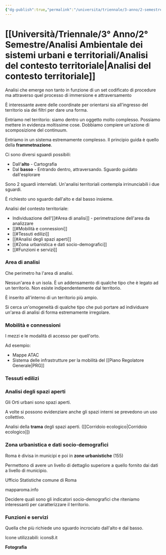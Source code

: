 ```yaml
---
{"dg-publish":true,"permalink":"/universita/triennale/3-anno/2-semestre/analisi-ambientale-dei-sistemi-urbani-e-territoriali/analisi-del-contesto-territoriale/","tags":["UNI"]}
---
```


# [[Università/Triennale/3° Anno/2° Semestre/Analisi Ambientale dei sistemi urbani e territoriali/Analisi del contesto territoriale\|Analisi del contesto territoriale]]



Analisi che emerge non tanto in funzione di un set codificato di procedure ma attraverso quel processo di immersione e attraversamento

È interessante avere delle coordinate per orientarsi sia all'ingresso del territorio sia dei filtri per dare una forma.

Entriamo nel territorio: siamo dentro un oggetto molto complesso. Possiamo mettere in evidenza moltissime cose. Dobbiamo compiere un'azione di scomposizione del continuum.

Entriamo in un sistema estremamente complesso. Il principio guida è quello della **frammetnazione**.

Ci sono diversi sguardi possibili:
- Dall'**alto** - Cartografia
- Dal **basso** - Entrando dentro, attraversando. Sguardo guidato dall'esplorare

Sono 2 sguardi interrelati. Un'analisi territoriali contempla irrinunciabili i due sguardi.

È richiesto uno sguardo dall'alto e dal basso insieme.

Analisi del contesto territoriale:
- Individuazione dell'[[#Area di analisi]] - perimetrazione dell'area da analizzare
- [[#Mobilità e connessioni]]
- [[#Tessuti edilizi]]
- [[#Analisi degli spazi aperti]]
- [[#Zona urbanistica e dati socio-demografici]]
- [[#Funzioni e servizi]]



### Area di analisi

Che perimetro ha l'area di analisi.

Nessun'area è un isola. È un addensamento di qualche tipo che è legato ad un territorio. Non esiste indipendentemente dal territorio.

È inserito all'interno di un territorio più ampio.

Si cerca un'omogeneità di qualche tipo che può portare ad individuare un'area di analisi di forma estremamente irregolare.


### Mobilità e connessioni


I mezzi e le modalità di accesso per quell'orto.

Ad esempio:
- Mappe ATAC
- Sistema delle infrastrutture per la mobilità del [[Piano Regolatore Generale\|PRG]]

### Tessuti edilizi


### Analisi degli spazi aperti

Gli Orti urbani sono spazi aperti.

A volte si possono evidenziare anche gli spazi interni se prevedono un uso collettivo.

Analisi della **trama** degli spazi aperti. ([[Corridoio ecologico\|Corridoio ecologico]])


### Zona urbanistica e dati socio-demografici

Roma è divisa in municipi e poi in **zone urbanistiche** (155)

Permettono di avere un livello di dettaglio superiore a quello fornito dai dati a livello di municipio.

Ufficio Statistiche comune di Roma

mapparoma.info

Decidere quali sono gli indicatori socio-demografici che riteniamo interessanti per caratterizzare il territorio.



### Funzioni e servizi


Quella che più richiede uno sguardo incrociato dall'alto e dal basso.

Icone utilizzabili: icons8.it

**Fotografia**




